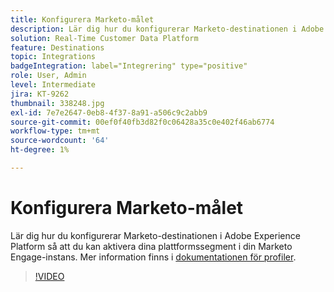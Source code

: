 ```yaml
---
title: Konfigurera Marketo-målet
description: Lär dig hur du konfigurerar Marketo-destinationen i Adobe Experience Platform så att du kan aktivera dina plattformssegment i din Marketo Engage-instans.
solution: Real-Time Customer Data Platform
feature: Destinations
topic: Integrations
badgeIntegration: label="Integrering" type="positive"
role: User, Admin
level: Intermediate
jira: KT-9262
thumbnail: 338248.jpg
exl-id: 7e7e2647-0eb8-4f37-8a91-a506c9c2abb9
source-git-commit: 00ef0f40fb3d82f0c06428a35c0e402f46ab6774
workflow-type: tm+mt
source-wordcount: '64'
ht-degree: 1%

---
```


# Konfigurera Marketo-målet

Lär dig hur du konfigurerar Marketo-destinationen i Adobe Experience Platform så att du kan aktivera dina plattformssegment i din Marketo Engage-instans. Mer information finns i [dokumentationen för profiler](https://experienceleague.adobe.com/docs/experience-platform/rtcdp/profile/profile-browse.html).

>[!VIDEO](https://video.tv.adobe.com/v/338248?learn=on)

